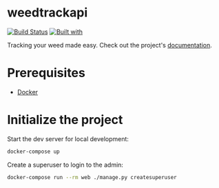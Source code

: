 # weedtrackapi

[![Build Status](https://travis-ci.org/peauc/weedtrackapi.svg?branch=master)](https://travis-ci.org/peauc/weedtrackapi)
[![Built with](https://img.shields.io/badge/Built_with-Cookiecutter_Django_Rest-F7B633.svg)](https://github.com/agconti/cookiecutter-django-rest)

Tracking your weed made easy. Check out the project's [documentation](http://peauc.github.io/weedtrackapi/).

# Prerequisites

- [Docker](https://docs.docker.com/docker-for-mac/install/)

# Initialize the project

Start the dev server for local development:

```bash
docker-compose up
```

Create a superuser to login to the admin:

```bash
docker-compose run --rm web ./manage.py createsuperuser
```
